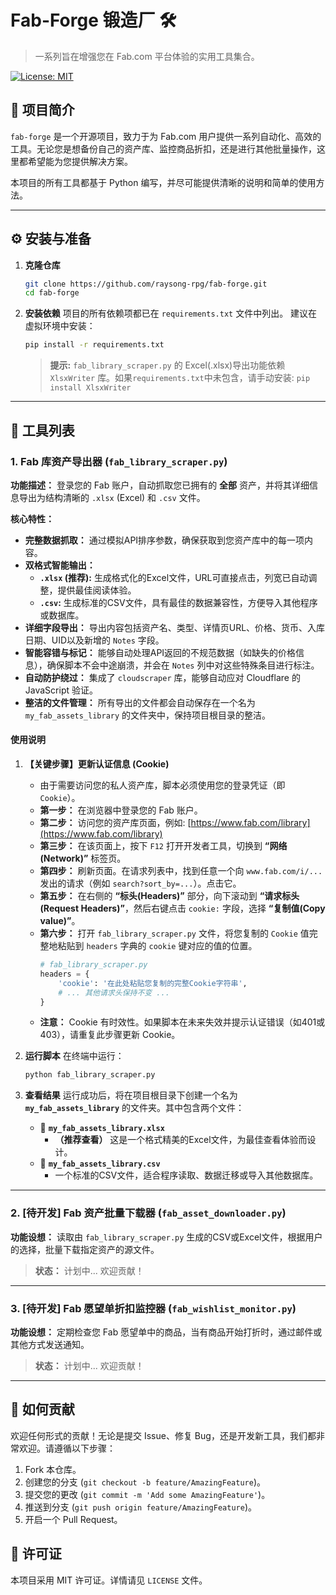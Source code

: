 # Fab-Forge 锻造厂 🛠️

> 一系列旨在增强您在 Fab.com 平台体验的实用工具集合。

[![License: MIT](https://img.shields.io/badge/License-MIT-yellow.svg)](https://opensource.org/licenses/MIT)

## 📖 项目简介

`fab-forge` 是一个开源项目，致力于为 Fab.com 用户提供一系列自动化、高效的工具。无论您是想备份自己的资产库、监控商品折扣，还是进行其他批量操作，这里都希望能为您提供解决方案。

本项目的所有工具都基于 Python 编写，并尽可能提供清晰的说明和简单的使用方法。

---

## ⚙️ 安装与准备

1. **克隆仓库**
   ```bash
   git clone https://github.com/raysong-rpg/fab-forge.git
   cd fab-forge
   ```

2. **安装依赖**
   项目的所有依赖项都已在 `requirements.txt` 文件中列出。
   建议在虚拟环境中安装：
   ```bash
   pip install -r requirements.txt
   ```
   > **提示:** `fab_library_scraper.py` 的 Excel(.xlsx)导出功能依赖 `XlsxWriter` 库。如果`requirements.txt`中未包含，请手动安装: `pip install XlsxWriter`

---

## 🧰 工具列表

### 1. Fab 库资产导出器 (`fab_library_scraper.py`)

**功能描述：** 登录您的 Fab 账户，自动抓取您已拥有的 **全部** 资产，并将其详细信息导出为结构清晰的 `.xlsx` (Excel) 和 `.csv` 文件。

**核心特性：**
- **完整数据抓取：** 通过模拟API排序参数，确保获取到您资产库中的每一项内容。
- **双格式智能输出：**
  - **`.xlsx` (推荐):** 生成格式化的Excel文件，URL可直接点击，列宽已自动调整，提供最佳阅读体验。
  - **`.csv`:** 生成标准的CSV文件，具有最佳的数据兼容性，方便导入其他程序或数据库。
- **详细字段导出：** 导出内容包括资产名、类型、详情页URL、价格、货币、入库日期、UID以及新增的 `Notes` 字段。
- **智能容错与标记：** 能够自动处理API返回的不规范数据（如缺失的价格信息），确保脚本不会中途崩溃，并会在 `Notes` 列中对这些特殊条目进行标注。
- **自动防护绕过：** 集成了 `cloudscraper` 库，能够自动应对 Cloudflare 的 JavaScript 验证。
- **整洁的文件管理：** 所有导出的文件都会自动保存在一个名为 `my_fab_assets_library` 的文件夹中，保持项目根目录的整洁。

#### 使用说明

1. **【关键步骤】更新认证信息 (Cookie)**
   - 由于需要访问您的私人资产库，脚本必须使用您的登录凭证（即 `Cookie`）。
   - **第一步：** 在浏览器中登录您的 Fab 账户。
   - **第二步：** 访问您的资产库页面，例如: [https://www.fab.com/library](https://www.fab.com/library)
   - **第三步：** 在该页面上，按下 `F12` 打开开发者工具，切换到 **“网络(Network)”** 标签页。
   - **第四步：** 刷新页面。在请求列表中，找到任意一个向 `www.fab.com/i/...` 发出的请求（例如 `search?sort_by=...`）。点击它。
   - **第五步：** 在右侧的 **“标头(Headers)”** 部分，向下滚动到 **“请求标头(Request Headers)”**，然后右键点击 `cookie:` 字段，选择 **“复制值(Copy value)”**。
   - **第六步：** 打开 `fab_library_scraper.py` 文件，将您复制的 `Cookie` 值完整地粘贴到 `headers` 字典的 `cookie` 键对应的值的位置。
     ```python
     # fab_library_scraper.py
     headers = {
         'cookie': '在此处粘贴您复制的完整Cookie字符串',
         # ... 其他请求头保持不变 ...
     }
     ```
   - **注意：** Cookie 有时效性。如果脚本在未来失效并提示认证错误（如401或403），请重复此步骤更新 Cookie。

2. **运行脚本**
   在终端中运行：
   ```bash
   python fab_library_scraper.py
   ```

3. **查看结果**
   运行成功后，将在项目根目录下创建一个名为 **`my_fab_assets_library`** 的文件夹。其中包含两个文件：
   - 📄 **`my_fab_assets_library.xlsx`**
     - **（推荐查看）** 这是一个格式精美的Excel文件，为最佳查看体验而设计。
   - 💾 **`my_fab_assets_library.csv`**
     - 一个标准的CSV文件，适合程序读取、数据迁移或导入其他数据库。

---

### 2. [待开发] Fab 资产批量下载器 (`fab_asset_downloader.py`)

**功能设想：** 读取由 `fab_library_scraper.py` 生成的CSV或Excel文件，根据用户的选择，批量下载指定资产的源文件。

> **状态：** 计划中... 欢迎贡献！

---

### 3. [待开发] Fab 愿望单折扣监控器 (`fab_wishlist_monitor.py`)

**功能设想：** 定期检查您 Fab 愿望单中的商品，当有商品开始打折时，通过邮件或其他方式发送通知。

> **状态：** 计划中... 欢迎贡献！

---

## 🤝 如何贡献

欢迎任何形式的贡献！无论是提交 Issue、修复 Bug，还是开发新工具，我们都非常欢迎。请遵循以下步骤：

1. Fork 本仓库。
2. 创建您的分支 (`git checkout -b feature/AmazingFeature`)。
3. 提交您的更改 (`git commit -m 'Add some AmazingFeature'`)。
4. 推送到分支 (`git push origin feature/AmazingFeature`)。
5. 开启一个 Pull Request。

## 📄 许可证

本项目采用 MIT 许可证。详情请见 `LICENSE` 文件。